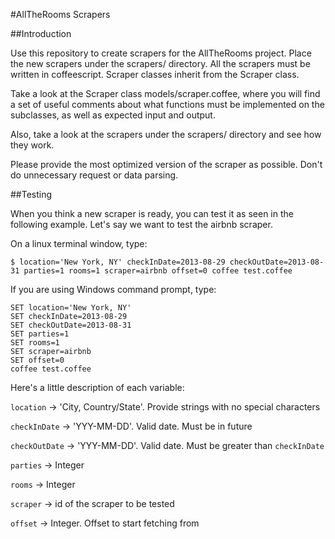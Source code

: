 #AllTheRooms Scrapers

##Introduction

Use this repository to create scrapers for the AllTheRooms project.
Place the new scrapers under the scrapers/ directory.
All the scrapers must be written in coffeescript. 
Scraper classes inherit from the Scraper class.

Take a look at the Scraper class models/scraper.coffee, where you will find a set of useful comments about what functions must be implemented on the subclasses, as well as expected input and output.

Also, take a look at the scrapers under the scrapers/ directory and see how they work.

Please provide the most optimized version of the scraper as possible. Don't do unnecessary request or data parsing.

##Testing

When you think a new scraper is ready, you can test it as seen in the following example.
Let's say we want to test the airbnb scraper.

On a linux terminal window, type: 
```
$ location='New York, NY' checkInDate=2013-08-29 checkOutDate=2013-08-31 parties=1 rooms=1 scraper=airbnb offset=0 coffee test.coffee
```
If you are using Windows command prompt, type: 
```
SET location='New York, NY' 
SET checkInDate=2013-08-29 
SET checkOutDate=2013-08-31 
SET parties=1 
SET rooms=1 
SET scraper=airbnb 
SET offset=0 
coffee test.coffee
```

Here's a little description of each variable:

`location` -> 'City, Country/State'. Provide strings with no special characters

`checkInDate` -> 'YYY-MM-DD'. Valid date. Must be in future

`checkOutDate` -> 'YYY-MM-DD'. Valid date. Must be greater than `checkInDate`

`parties` -> Integer

`rooms` -> Integer

`scraper` -> id of the scraper to be tested

`offset` -> Integer. Offset to start fetching from

